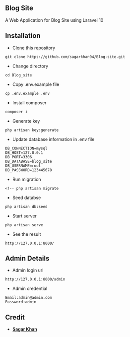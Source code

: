 ## Blog Site

A Web Application for Blog Site using Laravel 10

## Installation

- Clone this repository
```
git clone https://github.com/sagarkhan04/Blog-site.git
```
- Change directory
```
cd Blog_site
```
- Copy .env.example file
```
cp .env.example .env
```
- Install composer
```
composer i
```
- Generate key
```
php artisan key:generate
```
- Update database information in .env file
```
DB_CONNECTION=mysql
DB_HOST=127.0.0.1
DB_PORT=3306
DB_DATABASE=blog_site
DB_USERNAME=root
DB_PASSWORD=123445678
```
- Run migration
```
<!-- php artisan migrate
```
- Seed databse
``` -->
php artisan db:seed
```
- Start server
```
php artisan serve
```
- See the result
```
http://127.0.0.1:8000/
```

## Admin Details
- Admin login url
```
http://127.0.0.1:8000/admin
```
- Admin credential
```
Email:admin@admin.com
Password:admin
```

## Credit

- **[Sagar Khan](https://github.com/sagarkhan04/)**
